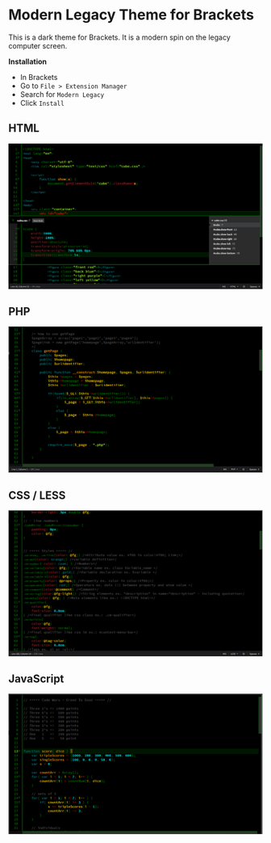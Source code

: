 Modern Legacy Theme for Brackets
===========================
This is a dark theme for Brackets. It is a modern spin on the legacy computer screen.


**Installation**

* In Brackets
* Go to `File > Extension Manager`
* Search for `Modern Legacy`
* Click `Install`

## HTML
![HTML Screenshot](https://github.com/Mr-Skribbls/BracketsTheme.modern.legacy/blob/master/images/modern.legacy.html1.png)

## PHP
![PHP Screenshot](https://github.com/Mr-Skribbls/BracketsTheme.modern.legacy/blob/master/images/modern.legacy.php1.png)

## CSS / LESS
![CSS Screenshot](https://github.com/Mr-Skribbls/BracketsTheme.modern.legacy/blob/master/images/modern.legacy.less_css.png)

## JavaScript
![JS Screenshot](https://github.com/Mr-Skribbls/BracketsTheme.modern.legacy/blob/master/images/modern.legacy.js1.png)
